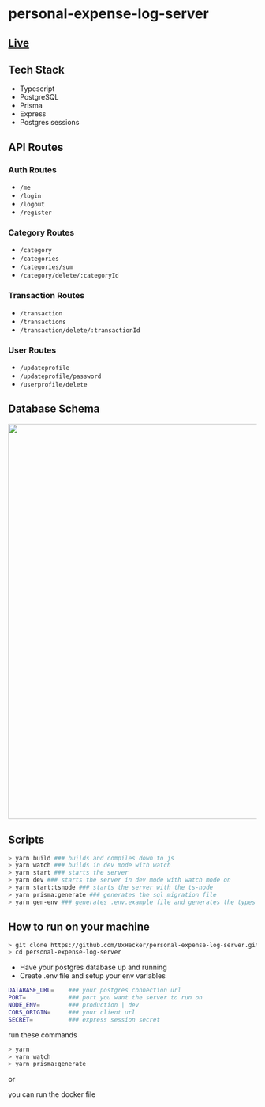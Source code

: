 # personal-expense-log-server

## [Live](https://personal-expense-log-server.onrender.com/)

## Tech Stack
- Typescript
- PostgreSQL
- Prisma
- Express
- Postgres sessions


## API Routes

### Auth Routes
- `/me`
- `/login`
- `/logout`
- `/register`

### Category Routes
- `/category`
- `/categories`
- `/categories/sum`
- `/category/delete/:categoryId`

### Transaction Routes
- `/transaction`
- `/transactions`
- `/transaction/delete/:transactionId`

### User Routes
- `/updateprofile`
- `/updateprofile/password`
- `/userprofile/delete`

## Database Schema
<img src="https://user-images.githubusercontent.com/91829843/198884630-ce56f368-09d8-46ec-bd1e-c156106f27a8.png" width="800px" />

## Scripts

```sh
> yarn build ### builds and compiles down to js
> yarn watch ### builds in dev mode with watch
> yarn start ### starts the server
> yarn dev ### starts the server in dev mode with watch mode on
> yarn start:tsnode ### starts the server with the ts-node
> yarn prisma:generate ### generates the sql migration file
> yarn gen-env ### generates .env.example file and generates the types for the environment variables
```

## How to run on your machine

```sh
> git clone https://github.com/0xHecker/personal-expense-log-server.git
> cd personal-expense-log-server
```

- Have your postgres database up and running
- Create .env file and setup your env variables


```sh
DATABASE_URL=    ### your postgres connection url 
PORT=            ### port you want the server to run on
NODE_ENV=        ### production | dev
CORS_ORIGIN=     ### your client url
SECRET=          ### express session secret
```

run these commands

```sh
> yarn
> yarn watch
> yarn prisma:generate
```

or 

you can run the docker file







